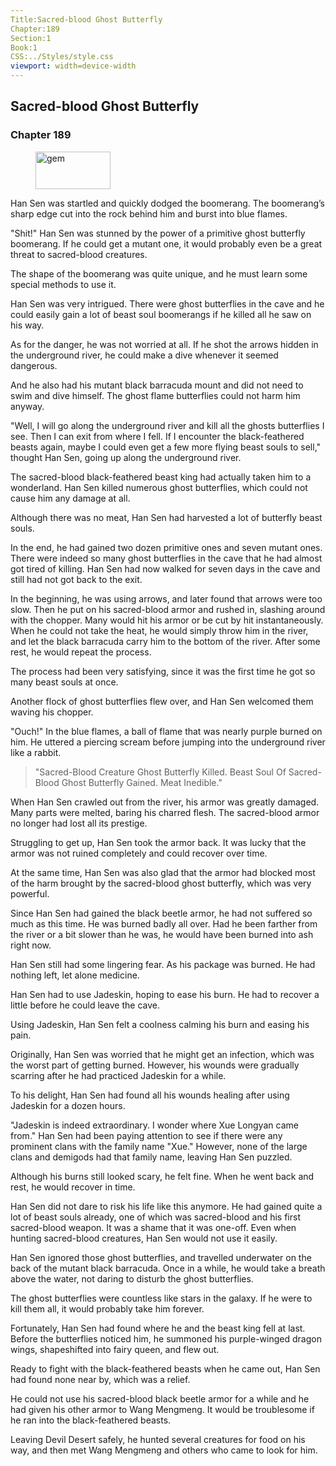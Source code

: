 ```yaml
---
Title:Sacred-blood Ghost Butterfly 
Chapter:189 
Section:1 
Book:1 
CSS:../Styles/style.css 
viewport: width=device-width
---
```

  
## Sacred-blood Ghost Butterfly
### Chapter 189
  
<figure>
	<img src="../Images/gem.gif" alt="gem" id="gem" width="120" height="60" />
</figure>
  

  
Han Sen was startled and quickly dodged the boomerang. The boomerang’s sharp edge cut into the rock behind him and burst into blue flames.

"Shit!" Han Sen was stunned by the power of a primitive ghost butterfly boomerang. If he could get a mutant one, it would probably even be a great threat to sacred-blood creatures.

The shape of the boomerang was quite unique, and he must learn some special methods to use it.

Han Sen was very intrigued. There were ghost butterflies in the cave and he could easily gain a lot of beast soul boomerangs if he killed all he saw on his way.

As for the danger, he was not worried at all. If he shot the arrows hidden in the underground river, he could make a dive whenever it seemed dangerous.

And he also had his mutant black barracuda mount and did not need to swim and dive himself. The ghost flame butterflies could not harm him anyway.

"Well, I will go along the underground river and kill all the ghosts butterflies I see. Then I can exit from where I fell. If I encounter the black-feathered beasts again, maybe I could even get a few more flying beast souls to sell," thought Han Sen, going up along the underground river.

The sacred-blood black-feathered beast king had actually taken him to a wonderland. Han Sen killed numerous ghost butterflies, which could not cause him any damage at all.

Although there was no meat, Han Sen had harvested a lot of butterfly beast souls.

In the end, he had gained two dozen primitive ones and seven mutant ones. There were indeed so many ghost butterflies in the cave that he had almost got tired of killing. Han Sen had now walked for seven days in the cave and still had not got back to the exit.

In the beginning, he was using arrows, and later found that arrows were too slow. Then he put on his sacred-blood armor and rushed in, slashing around with the chopper. Many would hit his armor or be cut by hit instantaneously. When he could not take the heat, he would simply throw him in the river, and let the black barracuda carry him to the bottom of the river. After some rest, he would repeat the process.

The process had been very satisfying, since it was the first time he got so many beast souls at once.

Another flock of ghost butterflies flew over, and Han Sen welcomed them waving his chopper.

"Ouch!" In the blue flames, a ball of flame that was nearly purple burned on him. He uttered a piercing scream before jumping into the underground river like a rabbit.

> "Sacred-Blood Creature Ghost Butterfly Killed. Beast Soul Of Sacred-Blood Ghost Butterfly Gained. Meat Inedible."

When Han Sen crawled out from the river, his armor was greatly damaged. Many parts were melted, baring his charred flesh. The sacred-blood armor no longer had lost all its prestige.

Struggling to get up, Han Sen took the armor back. It was lucky that the armor was not ruined completely and could recover over time.

At the same time, Han Sen was also glad that the armor had blocked most of the harm brought by the sacred-blood ghost butterfly, which was very powerful.

Since Han Sen had gained the black beetle armor, he had not suffered so much as this time. He was burned badly all over. Had he been farther from the river or a bit slower than he was, he would have been burned into ash right now.

Han Sen still had some lingering fear. As his package was burned. He had nothing left, let alone medicine.

Han Sen had to use Jadeskin, hoping to ease his burn. He had to recover a little before he could leave the cave.

Using Jadeskin, Han Sen felt a coolness calming his burn and easing his pain.

Originally, Han Sen was worried that he might get an infection, which was the worst part of getting burned. However, his wounds were gradually scarring after he had practiced Jadeskin for a while.

To his delight, Han Sen had found all his wounds healing after using Jadeskin for a dozen hours.

"Jadeskin is indeed extraordinary. I wonder where Xue Longyan came from." Han Sen had been paying attention to see if there were any prominent clans with the family name "Xue." However, none of the large clans and demigods had that family name, leaving Han Sen puzzled.

Although his burns still looked scary, he felt fine. When he went back and rest, he would recover in time.

Han Sen did not dare to risk his life like this anymore. He had gained quite a lot of beast souls already, one of which was sacred-blood and his first sacred-blood weapon. It was a shame that it was one-off. Even when hunting sacred-blood creatures, Han Sen would not use it easily.

Han Sen ignored those ghost butterflies, and travelled underwater on the back of the mutant black barracuda. Once in a while, he would take a breath above the water, not daring to disturb the ghost butterflies.

The ghost butterflies were countless like stars in the galaxy. If he were to kill them all, it would probably take him forever.

Fortunately, Han Sen had found where he and the beast king fell at last. Before the butterflies noticed him, he summoned his purple-winged dragon wings, shapeshifted into fairy queen, and flew out.

Ready to fight with the black-feathered beasts when he came out, Han Sen had found none near by, which was a relief.

He could not use his sacred-blood black beetle armor for a while and he had given his other armor to Wang Mengmeng. It would be troublesome if he ran into the black-feathered beasts.

Leaving Devil Desert safely, he hunted several creatures for food on his way, and then met Wang Mengmeng and others who came to look for him.